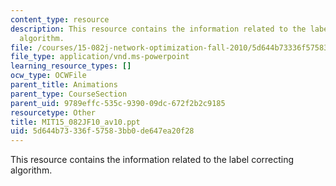 ```yaml
---
content_type: resource
description: This resource contains the information related to the label correcting
  algorithm.
file: /courses/15-082j-network-optimization-fall-2010/5d644b73336f57583bb0de647ea20f28_MIT15_082JF10_av10.ppt
file_type: application/vnd.ms-powerpoint
learning_resource_types: []
ocw_type: OCWFile
parent_title: Animations
parent_type: CourseSection
parent_uid: 9789effc-535c-9390-09dc-672f2b2c9185
resourcetype: Other
title: MIT15_082JF10_av10.ppt
uid: 5d644b73-336f-5758-3bb0-de647ea20f28
---
```

This resource contains the information related to the label correcting algorithm.